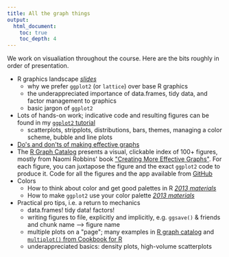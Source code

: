 ```yaml
---
title: All the graph things
output:
  html_document:
    toc: true
    toc_depth: 4
---
```


We work on visualiation throughout the course. Here are the bits roughly in order of presentation.

  * R graphics landscape *[slides](http://www.slideshare.net/jenniferbryan5811/cm005-intro-ggplot2)*
    - why we prefer `ggplot2` (or `lattice`) over base R graphics
    - the underappreciated importance of data.frames, tidy data, and factor management to graphics
    - basic jargon of `ggplot2`
  * Lots of hands-on work; indicative code and resulting figures can be found in my [`ggplot2` tutorial](https://github.com/jennybc/ggplot2-tutorial)
    - scatterplots, stripplots, distributions, bars, themes, managing a color scheme, bubble and line plots
  * [Do's and don'ts of making effective graphs](block015_graph-dos-donts.html)
  * The [R Graph Catalog](http://shinyapps.stat.ubc.ca/r-graph-catalog/) presents a visual, clickable index of 100+ figures, mostly from Naomi Robbins' book ["Creating More Effective Graphs"](http://www.amazon.com/Creating-Effective-Graphs-Naomi-Robbins/dp/0985911123). For each figure, you can juxtapose the figure and the exact `ggplot2` code to produce it. Code for all the figures and the app available from [GitHub](https://github.com/jennybc/r-graph-catalog)
  * Colors
    - How to think about color and get good palettes in R *[2013 materials](http://www.stat.ubc.ca/~jenny/STAT545A/block14_colors.html)*
    - How to make `ggplot2` use your color palette *[2013 materials](http://www.stat.ubc.ca/~jenny/STAT545A/block17_colorsGgplot2Qualitative.html)*
  * Practical pro tips, i.e. a return to mechanics
    - data.frames! tidy data! factors!
    - writing figures to file, explicitly and implicitly, e.g. `ggsave()` & friends and chunk name --> figure name
    - multiple plots on a "page"; many examples in [R graph catalog](http://shinyapps.stat.ubc.ca/r-graph-catalog/) and [`multiplot()` from Cookbook for R](http://www.cookbook-r.com/Graphs/Multiple_graphs_on_one_page_(ggplot2)/)
    - underappreciated basics: density plots, high-volume scatterplots
